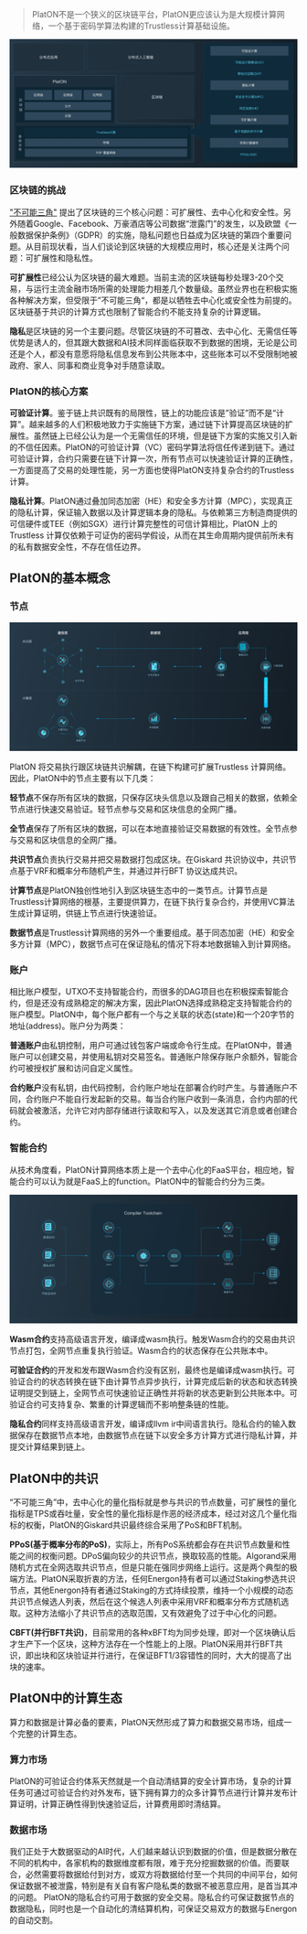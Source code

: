 > PlatON不是一个狭义的区块链平台，PlatON更应该认为是大规模计算网络，一个基于密码学算法构建的Trustless计算基础设施。

![architecture](images/architecture-cn.png)

### 区块链的挑战
["不可能三角"](https://github.com/ethereum/wiki/wiki/Sharding-FAQs) 提出了区块链的三个核心问题：可扩展性、去中心化和安全性。另外随着Google、Facebook、万豪酒店等公司数据“泄露门”的发生，以及欧盟《一般数据保护条例》（GDPR）的实施，隐私问题也日益成为区块链的第四个重要问题。从目前现状看，当人们谈论到区块链的大规模应用时，核心还是关注两个问题：可扩展性和隐私性。

**可扩展性**已经公认为区块链的最大难题。当前主流的区块链每秒处理3-20个交易，与运行主流金融市场所需的处理能力相差几个数量级。虽然业界也在积极实施各种解决方案，但受限于”不可能三角“，都是以牺牲去中心化或安全性为前提的。区块链基于共识的计算方式也限制了智能合约不能支持复杂的计算逻辑。

**隐私**是区块链的另一个主要问题。尽管区块链的不可篡改、去中心化、无需信任等优势是诱人的，但其跟大数据和AI技术同样面临获取不到数据的困境，无论是公司还是个人，都没有意愿将隐私信息发布到公共账本中，这些账本可以不受限制地被政府、家人、同事和商业竞争对手随意读取。

### PlatON的核心方案
**可验证计算**。鉴于链上共识既有的局限性，链上的功能应该是”验证”而不是“计算”。越来越多的人们积极地致力于实施链下方案，通过链下计算提高区块链的扩展性。虽然链上已经公认为是一个无需信任的环境，但是链下方案的实施又引入新的不信任因素。PlatON的可验证计算（VC）密码学算法将信任传递到链下。通过可验证计算，合约只需要在链下计算一次，所有节点可以快速验证计算的正确性，一方面提高了交易的处理性能，另一方面也使得PlatON支持复杂合约的Trustless计算。

**隐私计算**。PlatON通过叠加同态加密（HE）和安全多方计算（MPC），实现真正的隐私计算，保证输入数据以及计算逻辑本身的隐私。与依赖第三方制造商提供的可信硬件或TEE（例如SGX）进行计算完整性的可信计算相比，PlatON 上的Trustless 计算仅依赖于可证伪的密码学假设，从而在其生命周期内提供前所未有的私有数据安全性，不存在信任边界。
## PlatON的基本概念
### 节点
![nodes](images/nodes-cn.png)

PlatON 将交易执行跟区块链共识解耦，在链下构建可扩展Trustless 计算网络。因此，PlatON中的节点主要有以下几类：

**轻节点**不保存所有区块的数据，只保存区块头信息以及跟自己相关的数据，依赖全节点进行快速交易验证。轻节点参与交易和区块信息的全网广播。

**全节点**保存了所有区块的数据，可以在本地直接验证交易数据的有效性。全节点参与交易和区块信息的全网广播。

**共识节点**负责执行交易并把交易数据打包成区块。在Giskard 共识协议中，共识节点基于VRF和概率分布随机产生，并通过并行BFT 协议达成共识。

**计算节点**是PlatON独创性地引入到区块链生态中的一类节点。计算节点是Trustless计算网络的根基，主要提供算力，在链下执行复杂合约，并使用VC算法生成计算证明，供链上节点进行快速验证。

**数据节点**是Trustless计算网络的另外一个重要组成。基于同态加密（HE）和安全多方计算（MPC），数据节点可在保证隐私的情况下将本地数据输入到计算网络。

### 账户
相比账户模型，UTXO不支持智能合约，而很多的DAG项目也在积极探索智能合约，但是还没有成熟稳定的解决方案，因此PlatON选择成熟稳定支持智能合约的账户模型。PlatON中，每个账户都有一个与之关联的状态(state)和一个20字节的地址(address)。账户分为两类：

**普通账户**由私钥控制，用户可通过钱包客户端或命令行生成。在PlatON中，普通账户可以创建交易，并使用私钥对交易签名。普通账户除保存账户余额外，智能合约可被授权扩展和访问自定义属性。

**合约账户**没有私钥，由代码控制，合约账户地址在部署合约时产生。与普通账户不同，合约账户不能自行发起新的交易。每当合约账户收到一条消息，合约内部的代码就会被激活，允许它对内部存储进行读取和写入，以及发送其它消息或者创建合约。
### 智能合约
从技术角度看，PlatON计算网络本质上是一个去中心化的FaaS平台，相应地，智能合约可以认为就是FaaS上的function。PlatON中的智能合约分为三类。

![contracts](images/contracts-cn.png)

**Wasm合约**支持高级语言开发，编译成wasm执行。触发Wasm合约的交易由共识节点打包，全网节点重复执行验证。Wasm合约的状态保存在公共账本中。

**可验证合约**的开发和发布跟Wasm合约没有区别，最终也是编译成wasm执行。可验证合约的状态转换在链下由计算节点异步执行，计算完成后新的状态和状态转换证明提交到链上，全网节点可快速验证正确性并将新的状态更新到公共账本中。可验证合约可支持复杂、繁重的计算逻辑而不影响整条链的性能。

**隐私合约**同样支持高级语言开发，编译成llvm ir中间语言执行。隐私合约的输入数据保存在数据节点本地，由数据节点在链下以安全多方计算方式进行隐私计算，并提交计算结果到链上。

## PlatON中的共识
“不可能三角”中，去中心化的量化指标就是参与共识的节点数量，可扩展性的量化指标是TPS或吞吐量，安全性的量化指标是作恶的经济成本，经过对这几个量化指标的权衡，PlatON的Giskard共识最终综合采用了PoS和BFT机制。

**PPoS(基于概率分布的PoS)**，实际上，所有PoS系统都会存在共识节点数量和性能之间的权衡问题。DPoS偏向较少的共识节点，换取较高的性能。Algorand采用随机方式在全网选取共识节点，但是只能在强同步网络上运行。这是两个典型的极端方法。PlatON采取折衷的方法，任何Energon持有者可以通过Staking参选共识节点，其他Energon持有者通过Staking的方式持续投票，维持一个小规模的动态共识节点候选人列表，然后在这个候选人列表中采用VRF和概率分布方式随机选取。这种方法缩小了共识节点的选取范围，又有效避免了过于中心化的问题。

**CBFT(并行BFT共识)**，目前常用的各种xBFT均为同步处理，即对一个区块确认后才生产下一个区块，这种方法存在一个性能上的上限。PlatON采用并行BFT共识，即出块和区块验证并行进行，在保证BFT1/3容错性的同时，大大的提高了出块的速率。

## PlatON中的计算生态
算力和数据是计算必备的要素，PlatON天然形成了算力和数据交易市场，组成一个完整的计算生态。
### 算力市场
PlatON的可验证合约体系天然就是一个自动清结算的安全计算市场，复杂的计算任务可通过可验证合约对外发布，链下拥有算力的众多计算节点进行计算并发布计算证明，计算正确性得到快速验证后，计算费用即时清结算。
### 数据市场
我们正处于大数据驱动的AI时代，人们越来越认识到数据的价值，但是数据分散在不同的机构中，各家机构的数据维度都有限，难于充分挖掘数据的价值。而要联合，必然需要将数据给付到对方，或双方将数据给付至一个共同的中间平台，如何保证数据不被泄露，特别是有关自有客户隐私类的数据不被恶意应用，是首当其冲的问题。
PlatON的隐私合约可用于数据的安全交易。隐私合约可保证数据节点的数据隐私，同时也是一个自动化的清结算机构，可保证交易双方的数据与Energon的自动交割。
